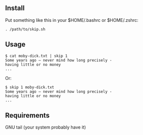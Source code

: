 ## Install
Put something like this in your $HOME/.bashrc or $HOME/.zshrc:
```shell
. /path/to/skip.sh
```

## Usage
```shell
$ cat moby-dick.txt | skip 1
Some years ago — never mind how long precisely -
having little or no money
...
```
Or:
```shell
$ skip 1 moby-dick.txt
Some years ago — never mind how long precisely -
having little or no money
...
```

## Requirements
GNU tail (your system probably have it)
